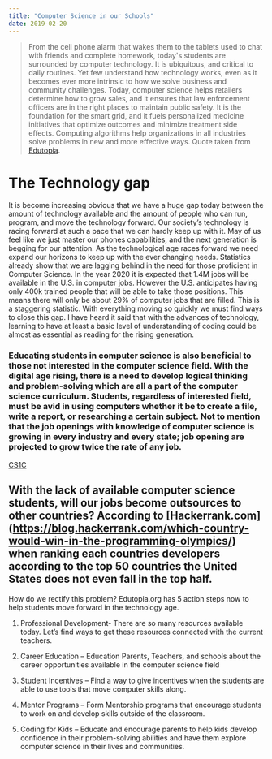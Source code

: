 ```yaml
---
title: "Computer Science in our Schools"
date: 2019-02-20
---
```


>From the cell phone alarm that wakes them to the tablets used to chat with friends and complete homework, today's students are surrounded by computer technology. It is ubiquitous, and critical to daily routines. Yet few understand how technology works, even as it becomes ever more intrinsic to how we solve business and community challenges.
Today, computer science helps retailers determine how to grow sales, and it ensures that law enforcement officers are in the right places to maintain public safety. It is the foundation for the smart grid, and it fuels personalized medicine initiatives that optimize outcomes and minimize treatment side effects. Computing algorithms help organizations in all industries solve problems in new and more effective ways.
Quote taken from [Edutopia](https://www.edutopia.org/blog/computer-science-future-of-education-alison-derbenwick-miller).


# The Technology gap 

It is become increasing obvious that we have a huge gap today between the amount of technology available and the amount of people who can run, program,  and move the technology forward. Our society’s technology is racing forward at such a pace that we can hardly keep up with it. May of us feel like we just master our phones capabilities, and the next generation is begging for our attention. 
As the technological age races forward we need expand our horizons to keep up with the ever changing needs. Statistics already show that we are lagging behind in the need for those proficient in Computer Science. In the year 2020 it is expected that 1.4M jobs will be available in the U.S. in computer jobs. However the U.S. anticipates having only 400k trained people that will be able to take those positions. This means there will only be about 29% of computer jobs that are filled. This is a staggering statistic. 
With everything moving so quickly we must find ways to close this gap. 
I have heard it said that with the advances of technology, learning to have at least a basic level of understanding of coding could be almost as essential as reading for the rising generation. 

### Educating students in computer science is also beneficial to those not interested in the computer science field. With the digital age rising, there is a need to develop logical thinking and problem-solving which are all a part of the computer science curriculum. Students, regardless of interested field, must be avid in using computers whether it be to create a file, write a report, or researching a certain subject. Not to mention that the job openings with knowledge of computer science is growing in every industry and every state; job opening are projected to grow twice the rate of any job.

[CS1C](https://sites.uci.edu/cs1c/importance-of-computer-science-education/)

## With the lack of available computer science students, will our jobs become outsources to other countries? According to [Hackerrank.com] (https://blog.hackerrank.com/which-country-would-win-in-the-programming-olympics/) when ranking each countries developers according to the top 50 countries the United States does not even fall in the top half.  
How do we rectify this problem? Edutopia.org has 5 action steps now to help students move forward in the technology age. 

1.	Professional Development- There are so many resources available today. Let’s find ways to get these resources connected with the current teachers. 

2.	Career Education – Education Parents, Teachers, and schools about the career opportunities available in the computer science field

3.	Student Incentives – Find a way to give incentives when the students are able to use tools that move computer skills along.

4.	Mentor Programs – Form Mentorship programs that encourage students to work on and develop skills outside of the classroom.

5.	Coding for Kids – Educate and encourage parents to help kids develop confidence in their problem-solving abilities and have them explore computer science in their lives and communities.
